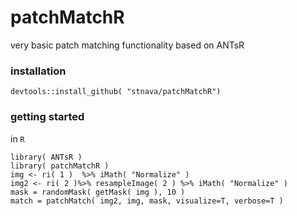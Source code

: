 # patchMatchR
very basic patch matching functionality based on ANTsR

### installation

```
devtools::install_github( "stnava/patchMatchR")
```

### getting started

in `R`

```
library( ANTsR )
library( patchMatchR )
img <- ri( 1 )  %>% iMath( "Normalize" )
img2 <- ri( 2 )%>% resampleImage( 2 ) %>% iMath( "Normalize" )
mask = randomMask( getMask( img ), 10 )
match = patchMatch( img2, img, mask, visualize=T, verbose=T )
```


